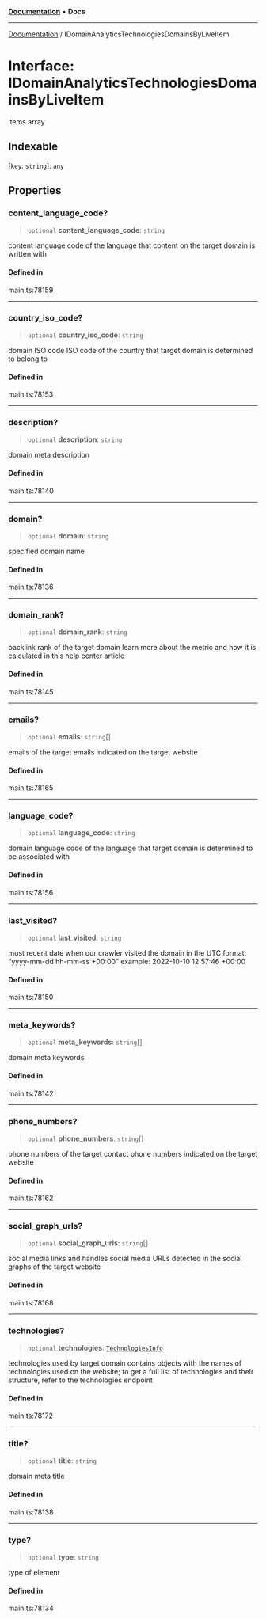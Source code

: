 [**Documentation**](../README.md) • **Docs**

***

[Documentation](../globals.md) / IDomainAnalyticsTechnologiesDomainsByLiveItem

# Interface: IDomainAnalyticsTechnologiesDomainsByLiveItem

items array

## Indexable

 \[`key`: `string`\]: `any`

## Properties

### content\_language\_code?

> `optional` **content\_language\_code**: `string`

content language
code of the language that content on the target domain is written with

#### Defined in

main.ts:78159

***

### country\_iso\_code?

> `optional` **country\_iso\_code**: `string`

domain ISO code
ISO code of the country that target domain is determined to belong to

#### Defined in

main.ts:78153

***

### description?

> `optional` **description**: `string`

domain meta description

#### Defined in

main.ts:78140

***

### domain?

> `optional` **domain**: `string`

specified domain name

#### Defined in

main.ts:78136

***

### domain\_rank?

> `optional` **domain\_rank**: `string`

backlink rank of the target domain
learn more about the metric and how it is calculated in this help center article

#### Defined in

main.ts:78145

***

### emails?

> `optional` **emails**: `string`[]

emails of the target
emails indicated on the target website

#### Defined in

main.ts:78165

***

### language\_code?

> `optional` **language\_code**: `string`

domain language
code of the language that target domain is determined to be associated with

#### Defined in

main.ts:78156

***

### last\_visited?

> `optional` **last\_visited**: `string`

most recent date when our crawler visited the domain
in the UTC format: “yyyy-mm-dd hh-mm-ss +00:00”
example:
2022-10-10 12:57:46 +00:00

#### Defined in

main.ts:78150

***

### meta\_keywords?

> `optional` **meta\_keywords**: `string`[]

domain meta keywords

#### Defined in

main.ts:78142

***

### phone\_numbers?

> `optional` **phone\_numbers**: `string`[]

phone numbers of the target
contact phone numbers indicated on the target website

#### Defined in

main.ts:78162

***

### social\_graph\_urls?

> `optional` **social\_graph\_urls**: `string`[]

social media links and handles
social media URLs detected in the social graphs of the target website

#### Defined in

main.ts:78168

***

### technologies?

> `optional` **technologies**: [`TechnologiesInfo`](../classes/TechnologiesInfo.md)

technologies used by target domain
contains objects with the names of technologies used on the website;
to get a full list of technologies and their structure, refer to the technologies endpoint

#### Defined in

main.ts:78172

***

### title?

> `optional` **title**: `string`

domain meta title

#### Defined in

main.ts:78138

***

### type?

> `optional` **type**: `string`

type of element

#### Defined in

main.ts:78134
